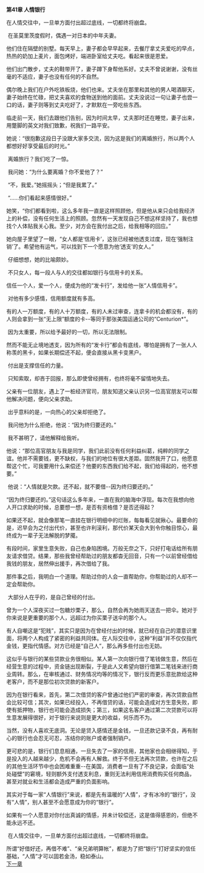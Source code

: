 **第41章 人情银行**

  在人情交往中，一旦单方面付出超过底线，一切都终将崩盘。 

​    在圣莫里茨度假时，偶遇一对日本的中年夫妻。 

​    他们住在隔壁的别墅。每天早上，妻子都会早早起来，去餐厅拿丈夫爱吃的早点，热热的奶加上麦片，面包烤好，端进卧室给丈夫吃。看起来很是恩爱。 

​    他们出门散步，丈夫的鞋带开了，妻子蹲下身帮他系好。丈夫不曾说谢谢，没有丝毫的不适应，妻子也没有任何的不自然。 

​    偶尔晚上我们在户外吃铁板烧，他们也来。丈夫坐在那里和其他的男人喝酒聊天，妻子始终在忙碌，把丈夫喜欢的食物送到他的面前。丈夫没说过一句让妻子也尝一口的话，妻子则等到丈夫吃好了，才默默在一旁吃些东西。 

​    临走前一天，我们去跟他们告别，因为时间太早，丈夫那时还在睡觉，妻子出来，用蹩脚的英文对我们致歉，祝我们一路平安。 

​    她说：“很抱歉这段日子没跟大家多交流，因为这是我们的离婚旅行，所以两个人都想好好享受最后的时光。” 

​    离婚旅行？我们吃了一惊。 

​    我问她：“为什么要离婚？你不爱他了？” 

​    “不，我爱。”她摇摇头；“但是我累了。” 

​    “……你们看起来感情很好。” 

​    她笑，“你们都看到啦，这么多年我一直是这样照顾他，但是他从来只会给我经济上的补偿，没有任何生活上的照顾。忽然有一天发现自己不想这样坚持了，我也想找个人体贴我关心我。至少，对方会在我付出之后，给我相等的回应。” 

​    她向屋子里望了一眼，“女人都是‘信用卡’，这张已经被他透支过度，现在‘强制注销’了。希望他有运气，可以找到下一个愿意为他‘透支’的女人。” 

​    仔细想想，她的比喻颇妙。 

​    不只女人，每一段人与人的交往都如银行与信用卡的关系。 

​    信任一个人，爱一个人，便成为他的“发卡行”，发给他一张“人情信用卡”。 

​    对他有多少感情，信用额度就有多高。 

​    有的人一万额度，有的人十万额度，有的人未过审查，连拿卡的机会都没有，有的人则会拿到一张“无上限”额度的卡--等同于那张美国运通公司的“Centurion*”。 

​    因为太重要，所以给予最好的一切，所以无法限制。 

​    然而不能无止境地透支，因为所有的“发卡行”都会有底线，哪怕是拥有了一张人人称羡的黑卡，如果长期偿还不起，便会直接从黑卡变黑户。 

​    付出是支撑信任的力量。 

​    只知索取，却吝于回报，那么即使曾经拥有，也终将毫不留情地失去。 

​    父亲有一位朋友，遇上了一桩经济官司，朋友知道父亲认识另一位高官朋友可以帮他解决问题，便向父亲求助。 

​    出乎意料的是，一向热心的父亲却拒绝了。 

​    我问他为什么拒绝，他说：“因为终归要还的。” 

​    我不甚明了，请他解释给我听。 

​    他说：“那位高官朋友与我是同学，我们此前没有任何利益纠葛，纯粹的同学之谊。他并不需要钱，更不缺权，与我们的地位有很大差距。固然我开了口，他愿意帮这个忙，可我要用什么来偿还？他要的东西我们给不起，我们给得起的，他不想要。” 

​    他说：“人情就是欠款。还不起，就不要借--因为终归要还的。” 

​    “因为终归要还的。”这句话这么多年来，一直在我的脑海中浮现。每次在我想向他人开口求助的时候，总要想一想，是否有资格借？是否还得起？ 

​    如果还不起，就会像那笔一直挂在银行明细中的烂账，每每看见就揪心。最要命的是，迟早会为之付出代价，甚至也许利滚利，那代价某天会大到令你触目惊心，最终成为一辈子无法解脱的梦魇。 

​    有段时间，家里生意失败，自己也身陷困境。万般无奈之下，只好打电话给所有朋友请求借贷。结果，那些我曾经帮助过的朋友都杳无回音，只有一个以前曾经借给我钱的朋友，居然伸出援手，再次借给了我。 

​    那件事之后，我明白一个道理。帮助过你的人会一直帮助你，你帮助过的人却不一定会帮助你。 

​    大部分人在乎的，是自己曾经的付出。 

​    曾为一个人深夜买过一包糖炒栗子，那么，自然会再为她雨天送去一把伞。她对于你来说是更重要的那个人，远超过为你买栗子送伞的那个人。 

​    有人自嘲这是“犯贱”，其实只是因为在曾经付出的时候，就已经在自己的潜意识里面，将两个人构成了紧密的利益共同体。在人际交往中，这种“利益”并不仅仅指代金钱，更指代情感。对方已经是“自己人”，那么再多些付出也无妨。 

​    这似乎与银行的某些贷款业务很相似。某人第一次向银行借了笔钱做生意，然后在经营生意的过程中，资金链出现断裂，于是此人又希望向银行借第二笔钱来进行商业周转。那么，在审核通过、财务情况均等的情况下，银行反而更乐意批款给这种老客户，而不是那位初次贷款的新客户。 

​    因为在银行看来，首先，第二次借贷的客户曾通过他们严密的审查，再次贷款自然会比较可信；其次，如果已经投入，不再借贷的话，可能会造成对方生意失败，即使有抵押物，银行也可能会造成损失；第三，如果这名客户通过第二次贷款可以将生意发展得很好，对于银行来说则是更大的收益，何乐而不为。 

​    当然，没有人喜欢无底洞。无论是贷入感情还是金钱，一旦还款记录不良，再有耐心的银行也会忍无可忍，冻结你的账户或者强制销户。 

​    更可悲的是，银行们息息相通，一旦失去了一家的信用，其他家也会相继得知，于是投入的人越来越少，危机不会再有人解救。终于不但无法再次贷款，也许在之后的其他生活环节中也会困难重重--在美国，消费者一旦有了不良记录，会面临“处处碰壁”的窘境，轻则额外支付透支利息，重则无法利用信用消费购买任何商品，甚至对就业和生活都会造成严重的负面影响。 

​    其实对于每一家“人情银行”来说，都是先有温暖的“人情”，才有冰冷的“银行”，没有“人情”，别人甚至不会愿意成为你的“银行”。 

​    如果有一个人愿意对你付出真诚的情感，并未计较偿还，这是值得感恩的，但绝不能永远不还。 

​    在人情交往中，一旦单方面付出超过底线，一切都终将崩盘。 

​    所谓“好借好还，再借不难”、“亲兄弟明算帐”，都是为了把“银行”打好坚实的信任基础，“人情”才可以固若金汤，稳如泰山。  
[下一章](https://github.com/LiQinglin007/liqinglin/blob/master/%E4%B8%80%E5%88%87%E9%83%BD%E6%98%AF%E6%9C%80%E5%A5%BD%E7%9A%84%E5%AE%89%E6%8E%92/%E7%AC%AC42%E7%AB%A0%20%E6%97%A0%E4%BA%BA%E5%9C%A8%E6%84%8F%E4%BD%A0%E7%9A%84%E5%B9%B3%E5%BA%B8.md)